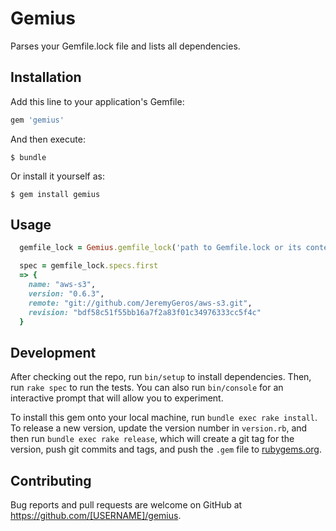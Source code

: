 # Gemius

Parses your Gemfile.lock file and lists all dependencies.

## Installation

Add this line to your application's Gemfile:

```ruby
gem 'gemius'
```

And then execute:

    $ bundle

Or install it yourself as:

    $ gem install gemius

## Usage

```ruby
  gemfile_lock = Gemius.gemfile_lock('path to Gemfile.lock or its contents')

  spec = gemfile_lock.specs.first
  => {
    name: "aws-s3",
    version: "0.6.3",
    remote: "git://github.com/JeremyGeros/aws-s3.git",
    revision: "bdf58c51f55bb16a7f2a83f01c34976333cc5f4c"
  }
```

## Development

After checking out the repo, run `bin/setup` to install dependencies. Then, run `rake spec` to run the tests. You can also run `bin/console` for an interactive prompt that will allow you to experiment.

To install this gem onto your local machine, run `bundle exec rake install`. To release a new version, update the version number in `version.rb`, and then run `bundle exec rake release`, which will create a git tag for the version, push git commits and tags, and push the `.gem` file to [rubygems.org](https://rubygems.org).

## Contributing

Bug reports and pull requests are welcome on GitHub at https://github.com/[USERNAME]/gemius.
